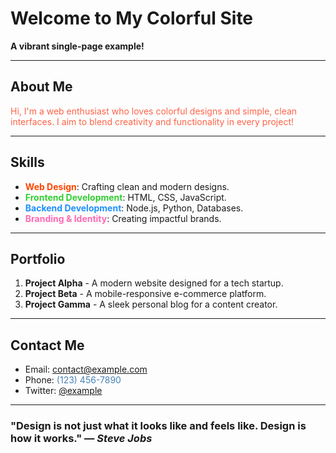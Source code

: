 # Welcome to My Colorful Site

**A vibrant single-page example!**

---

## **About Me** 

<p style="color:#ff6347;">Hi, I'm a web enthusiast who loves colorful designs and simple, clean interfaces. I aim to blend creativity and functionality in every project!</p>

---

## **Skills**

- <span style="color:#ff4500;">**Web Design**</span>: Crafting clean and modern designs.
- <span style="color:#32cd32;">**Frontend Development**</span>: HTML, CSS, JavaScript.
- <span style="color:#1e90ff;">**Backend Development**</span>: Node.js, Python, Databases.
- <span style="color:#ff69b4;">**Branding & Identity**</span>: Creating impactful brands.

---

## **Portfolio**

1. **Project Alpha** - A modern website designed for a tech startup.
2. **Project Beta** - A mobile-responsive e-commerce platform.
3. **Project Gamma** - A sleek personal blog for a content creator.

---

## **Contact Me**

- Email: <span style="color:#ff6347;">contact@example.com</span>
- Phone: <span style="color:#4682b4;">(123) 456-7890</span>
- Twitter: <span style="color:#1e90ff;">[@example](https://twitter.com/example)</span>

---

### "Design is not just what it looks like and feels like. Design is how it works." — *Steve Jobs*
